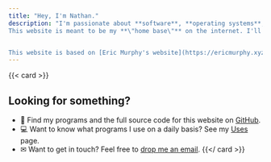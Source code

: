 ```yaml
---
title: "Hey, I'm Nathan."
description: "I'm passionate about **software**, **operating systems**, **online privacy**, and **all things tech-related**. I enjoy **reading** and am **currently learning coding and web development**. I'm also **considering starting my own YouTube channel in the future**\n\n
This website is meant to be my **\"home base\"** on the internet. I'll post some thoughts about things I'm interested in, whether it's about desktop Linux, building minimalistic websites, or books I'm currently reading.<br />  


This website is based on [Eric Murphy's website](https://ericmurphy.xyz). As you can see, the layout and content is very similar, and sometimes, such as the paragraph right above this one, content is completely copied from his website. Many more things that he has that I also like are on here, but many of them are edited for my needs. Permission to do this has been obtained from Eric Murphy's [Uncopyright page](https://ericmurphy.xyz/uncopyright)."
---
```


{{< card >}}
## Looking for something?

- 📜 Find my programs and the full source code for this website on [GitHub](https://github.com/nathanpandohiexyz).
- 💻 Want to know what programs I use on a daily basis? See my [Uses](/nathanpandohiewebsite/uses) page.
- ✉ Want to get in touch? Feel free to [drop me an email](/nathanpandohiewebsite/contact).
{{</ card >}}
